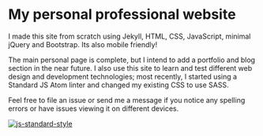# My personal professional website

I made this site from scratch using Jekyll, HTML, CSS, JavaScript, minimal jQuery and Bootstrap. Its also mobile friendly!

The main personal page is complete, but I intend to add a portfolio and blog section in the near future. I also use this site to learn and test different web design and development technologies; most recently, I started using a Standard JS Atom linter and changed my existing CSS to use SASS.

Feel free to file an issue or send me a message if you notice any spelling errors or have issues viewing it on different devices.

[![js-standard-style](https://cdn.rawgit.com/feross/standard/master/badge.svg)](https://github.com/feross/standard)

